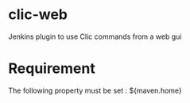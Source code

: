 clic-web
========

Jenkins plugin to use Clic commands from a web gui

# Requirement

The following property must be set :  ${maven.home}